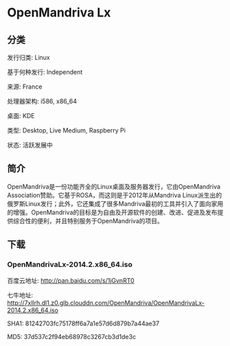# OpenMandriva Lx

## 分类

发行归类: Linux

基于何种发行: Independent

来源: France

处理器架构: i586, x86_64

桌面: KDE

类型: Desktop, Live Medium, Raspberry Pi

状态: 活跃发展中

## 简介

OpenMandriva是一份功能齐全的Linux桌面及服务器发行，它由OpenMandriva Association赞助。它基于ROSA，而这则是于2012年从Mandriva Linux派生出的俄罗斯Linux发行；此外，它还集成了很多Mandriva最初的工具并引入了面向家用的增强。OpenMandriva的目标是为自由及开源软件的创建、改进、促进及发布提供综合性的便利，并且特别服务于OpenMandriva的项目。

## 下载

### OpenMandrivaLx-2014.2.x86_64.iso

百度云地址: http://pan.baidu.com/s/1jGvnRT0

七牛地址: http://7xllrh.dl1.z0.glb.clouddn.com/OpenMandriva/OpenMandrivaLx-2014.2.x86_64.iso

SHA1: 81242703fc75178ff6a7a1e57d6d879b7a44ae37

MD5: 37d537c2f94eb68978c3267cb3d1de3c